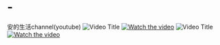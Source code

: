 # -
安的生活channel(youtube)
![Video Title](https://img.youtube.com/vi/JtWfxOzKA3s/0.jpg)
[![Watch the video](https://img.youtube.com/vi/YOUTUBEJtWfxOzKA3s/0.jpg)](https://www.youtube.com/watch?v=JtWfxOzKA3s)
![Video Title](https://img.youtube.com/vi/PsYr1zHVLx0/0.jpg)
[![Watch the video](https://img.youtube.com/vi/PsYr1zHVLx0/0.jpg)](https://www.youtube.com/watch?v=PsYr1zHVLx0)



